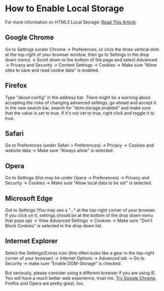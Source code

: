 # How to Enable Local Storage
For more information on HTML5 Local Storage:
[Read This Article](http://diveintohtml5.info/storage.html).

## Google Chrome
Go to Settings (under Chrome -> Preferences, or click the three vertical dots at the top-right of your browser window, then go to Settings in the drop down menu) -> Scroll down to the bottom of the page and select Advanced -> Privacy and Security -> Content Settings -> Cookies -> Make sure "Allow sites to save and read cookie data" is enabled.

## Firefox
Type "about:config" in the address bar. There might be a warning about accepting the risks of changing advanced settings; go ahead and accept it. In the new search bar, search for "dom.storage.enabled" and make sure that the value is set to true. If it's not set to true, right click and toggle it to true.

## Safari
Go to Preferences (under Safari > Preferences) -> Privacy -> Cookies and website data -> Make sure "Always allow" is selected.

## Opera
Go to Settings (this may be under Opera -> Preferences) -> Privacy and Security -> Cookies -> Make sure "Allow local data to be set" is selected.

## Microsoft Edge
Got to Settings (You may see a "..." at the top-right corner of your browser. If you click on it, settings should be at the bottom of the drop down menu that pops up) -> View Advanced Settings -> Cookies -> Make sure "Don't Block Cookies" is selected in the drop down list.

## Internet Explorer
Select the Settings/Extras icon (this often looks like a gear in the top-right corner of your browser) -> Internet Options -> Advanced tab -> Go to Security -> make sure "Enable DOM-Storage" is checked.

But seriously, please consider using a different browser if you are using IE. You will have a much better web experience, trust me. [Try Google Chrome](https://www.google.com/chrome/). Firefox and Opera are pretty great, too.
